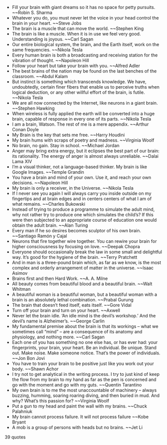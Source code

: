  - Fill your brain with giant dreams so it has no space for petty pursuits. ~~Robin S. Sharma
 - Whatever you do, you must never let the voice in your head control the brain in your heart. ~~Steve Jobs
 - The brain is a muscle that can move the world. ~~Stephen King
 - The brain is like a muscle. When it is in use we feel very good. Understanding is joyous. ~~Carl Sagan
 - Our entire biological system, the brain, and the Earth itself, work on the same frequencies. ~~Nikola Tesla
 - Every human brain is both a broadcasting and receiving station for the vibration of thought. ~~Napoleon Hill
 - Follow your heart but take your brain with you. ~~Alfred Adler
 - The best brains of the nation may be found on the last benches of the classroom. ~~Abdul Kalam
 - But instinct is something which transcends knowledge. We have, undoubtedly, certain finer fibers that enable us to perceive truths when logical deduction, or any other willful effort of the brain, is futile. ~~Nikola Tesla
 - We are all now connected by the Internet, like neurons in a giant brain. ~~Stephen Hawking
 - When wireless is fully applied the earth will be converted into a huge brain, capable of response in every one of its parts. ~~Nikola Tesla
 - I am a brain, Watson. The rest of me is a mere appendix. ~~Arthur Conan Doyle
 - My Brain is the key that sets me free. ~~Harry Houdini
 - My brain hums with scraps of poetry and madness. ~~Virginia Woolf
 - No brain, no gain. Stay in school. ~~Michael Jordan
 - Anger may bring extra energy, but it eclipses the best part of our brain: its rationality. The energy of anger is almost always unreliable. ~~Dalai Lama XIV
 - I’m a visual thinker, not a language-based thinker. My brain is like Google Images. ~~Temple Grandin
 - You have a brain and mind of your own. Use it, and reach your own decisions. ~~Napoleon Hill
 - My brain is only a receiver, in the Universe. ~~Nikola Tesla
 - If I never see you again I will always carry you inside outside on my fingertips and at brain edges and in centers centers of what I am of what remains. ~~Charles Bukowski
 - Instead of trying to produce a programme to simulate the adult mind, why not rather try to produce one which simulates the child’s? If this were then subjected to an appropriate course of education one would obtain the adult brain. ~~Alan Turing
 - Every man if he so desires becomes sculptor of his own brain. ~~Santiago Ramón y Cajal
 - Neurons that fire together wire together. You can rewire your brain for higher consciousness by focusing on love. ~~Deepak Chopra
 - Everyone should occasionally break the law in some small and delightful way. It’s good for the hygiene of the brain. ~~Terry Pratchett
 - And in man is a three-pound brain which, as far as we know, is the most complex and orderly arrangement of matter in the universe. ~~Isaac Asimov
 - Brains first and then Hard Work. ~~A. A. Milne
 - All beauty comes from beautiful blood and a beautiful brain. ~~Walt Whitman
 - A beautiful woman is a beautiful woman, but a beautiful woman with a brain is an absolutely lethal combination. ~~Prabal Gurung
 - The brain that doesn’t feed itself, eats itself. ~~Gore Vidal
 - Turn off your brain and turn on your heart. ~~Axwell
 - Never let the brain idle. ‘An idle mind is the devil’s workshop.’ And the devil’s name is Alzheimer’s. ~~George Carlin
 - My fundamental premise about the brain is that its workings – what we sometimes call “mind” – are a consequence of its anatomy and physiology, and nothing more. ~~Carl Sagan
 - Each one of you has something no one else has, or has ever had: your fingerprints, your brain, your heart. Be an individual. Be unique. Stand out. Make noise. Make someone notice. That’s the power of individuals. ~~Jon Bon Jovi
 - You have to train your brain to be positive just like you work out your body. ~~Shawn Achor
 - I try not to get analytical in the writing process. I try to just kind of keep the flow from my brain to my hand as far as the pen is concerned and go with the moment and go with my guts. ~~Quentin Tarantino
 - My own brain is to me the most unaccountable of machinery – always buzzing, humming, soaring roaring diving, and then buried in mud. And why? What’s this passion for? ~~Virginia Woolf
 - Put a gun to my head and paint the wall with my brains. ~~Chuck Palahniuk
 - My brain cannot process failure. It will not process failure ~~Kobe Bryant
 - A mob is a group of persons with heads but no brains. ~~Jet Li

39 quotes